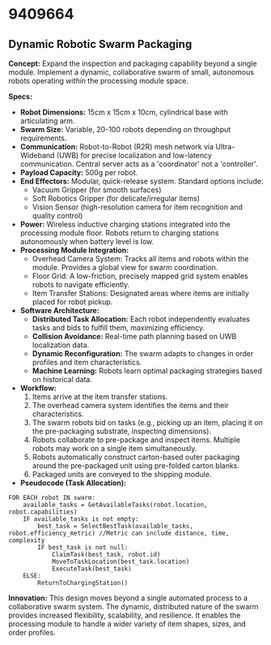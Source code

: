 # 9409664

## Dynamic Robotic Swarm Packaging

**Concept:** Expand the inspection and packaging capability beyond a single module. Implement a dynamic, collaborative swarm of small, autonomous robots operating *within* the processing module space.

**Specs:**

*   **Robot Dimensions:** 15cm x 15cm x 10cm, cylindrical base with articulating arm.
*   **Swarm Size:** Variable, 20-100 robots depending on throughput requirements.
*   **Communication:** Robot-to-Robot (R2R) mesh network via Ultra-Wideband (UWB) for precise localization and low-latency communication. Central server acts as a 'coordinator' not a 'controller'.
*   **Payload Capacity:** 500g per robot.
*   **End Effectors:** Modular, quick-release system. Standard options include:
    *   Vacuum Gripper (for smooth surfaces)
    *   Soft Robotics Gripper (for delicate/irregular items)
    *   Vision Sensor (high-resolution camera for item recognition and quality control)
*   **Power:** Wireless inductive charging stations integrated into the processing module floor. Robots return to charging stations autonomously when battery level is low.
*   **Processing Module Integration:**
    *   Overhead Camera System: Tracks all items and robots within the module. Provides a global view for swarm coordination.
    *   Floor Grid:  A low-friction, precisely mapped grid system enables robots to navigate efficiently.
    *   Item Transfer Stations: Designated areas where items are initially placed for robot pickup.
*   **Software Architecture:**
    *   **Distributed Task Allocation:** Each robot independently evaluates tasks and bids to fulfill them, maximizing efficiency.
    *   **Collision Avoidance:** Real-time path planning based on UWB localization data.
    *   **Dynamic Reconfiguration:** The swarm adapts to changes in order profiles and item characteristics.
    *   **Machine Learning:**  Robots learn optimal packaging strategies based on historical data.
*   **Workflow:**
    1.  Items arrive at the item transfer stations.
    2.  The overhead camera system identifies the items and their characteristics.
    3.  The swarm robots bid on tasks (e.g., picking up an item, placing it on the pre-packaging substrate, inspecting dimensions).
    4.  Robots collaborate to pre-package and inspect items. Multiple robots may work on a single item simultaneously.
    5.  Robots automatically construct carton-based outer packaging around the pre-packaged unit using pre-folded carton blanks.
    6.  Packaged units are conveyed to the shipping module.
*   **Pseudocode (Task Allocation):**

```
FOR EACH robot IN swarm:
    available_tasks = GetAvailableTasks(robot.location, robot.capabilities)
    IF available_tasks is not empty:
        best_task = SelectBestTask(available_tasks, robot.efficiency_metric) //Metric can include distance, time, complexity
        IF best_task is not null:
            ClaimTask(best_task, robot.id)
            MoveToTaskLocation(best_task.location)
            ExecuteTask(best_task)
    ELSE:
        ReturnToChargingStation()
```

**Innovation:** This design moves beyond a single automated process to a collaborative swarm system. The dynamic, distributed nature of the swarm provides increased flexibility, scalability, and resilience. It enables the processing module to handle a wider variety of item shapes, sizes, and order profiles.
